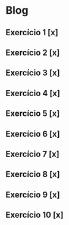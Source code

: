 # Blog

## Exercício 1 [x]



## Exercício 2 [x]



## Exercício 3 [x]



## Exercício 4 [x]



## Exercício 5 [x]



## Exercício 6 [x]



## Exercício 7 [x]



## Exercício 8 [x]



## Exercício 9 [x]



## Exercício 10 [x]

